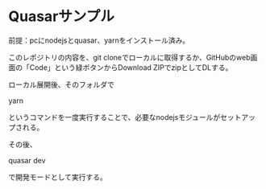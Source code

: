 # Quasarサンプル

前提：pcにnodejsとquasar、yarnをインストール済み。

このレポジトリの内容を、git cloneでローカルに取得するか、GitHubのweb画面の「Code」という緑ボタンからDownload ZIPでzipとしてDLする。

ローカル展開後、そのフォルダで

yarn

というコマンドを一度実行することで、必要なnodejsモジュールがセットアップされる。

その後、

quasar dev

で開発モードとして実行する。

